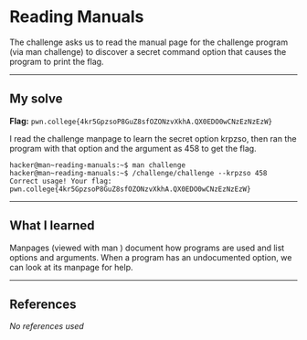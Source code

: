 # Reading Manuals
The challenge asks us to read the manual page for the challenge program (via man challenge) to discover a secret command option that causes the program to print the flag.

***

## My solve
**Flag:** `pwn.college{4kr5GpzsoP8GuZ8sfOZONzvXkhA.QX0EDO0wCNzEzNzEzW}`

I read the challenge manpage to learn the secret option krpzso, then ran the program with that option and the argument as 458 to get the flag.
```
hacker@man~reading-manuals:~$ man challenge
hacker@man~reading-manuals:~$ /challenge/challenge --krpzso 458
Correct usage! Your flag: pwn.college{4kr5GpzsoP8GuZ8sfOZONzvXkhA.QX0EDO0wCNzEzNzEzW}
```

***

## What I learned
Manpages (viewed with man <command>) document how programs are used and list options and arguments. When a program has an undocumented option, we can look at its manpage for help.
***

## References 
*No references used*